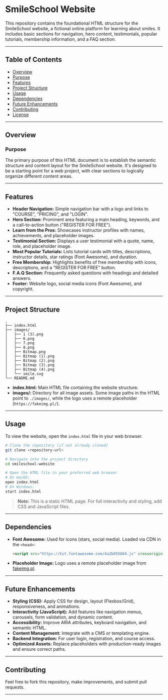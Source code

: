 # SmileSchool Website

This repository contains the foundational HTML structure for the SmileSchool website, a fictional online platform for learning about smiles. It includes basic sections for navigation, hero content, testimonials, popular tutorials, membership information, and a FAQ section.

---

## Table of Contents

- [Overview](#overview)
- [Purpose](#purpose)
- [Features](#features)
- [Project Structure](#project-structure)
- [Usage](#usage)
- [Dependencies](#dependencies)
- [Future Enhancements](#future-enhancements)
- [Contributing](#contributing)
- [License](#license)

---

## Overview

### Purpose

The primary purpose of this HTML document is to establish the semantic structure and content layout for the SmileSchool website. It's designed to be a starting point for a web project, with clear sections to logically organize different content areas.

---

## Features

- **Header Navigation:** Simple navigation bar with a logo and links to "COURSE", "PRICING", and "LOGIN".
- **Hero Section:** Prominent area featuring a main heading, keywords, and a call-to-action button ("REGISTER FOR FREE").
- **Learn from the Pros:** Showcases instructor profiles with names, achievements, and placeholder images.
- **Testimonial Section:** Displays a user testimonial with a quote, name, role, and placeholder image.
- **Most Popular Tutorials:** Lists tutorial cards with titles, descriptions, instructor details, star ratings (Font Awesome), and duration.
- **Free Membership:** Highlights benefits of free membership with icons, descriptions, and a "REGISTER FOR FREE" button.
- **F.A.Q Section:** Frequently asked questions with headings and detailed answers.
- **Footer:** Website logo, social media icons (Font Awesome), and copyright.

---

## Project Structure

```
.
├── index.html
├── images/
│   ├── 1 (3).png
│   ├── 6.png
│   ├── 7.png
│   ├── 8.png
│   ├── Bitmap.png
│   ├── Bitmap (1).png
│   ├── Bitmap (2).png
│   ├── Bitmap (3).png
│   ├── Bitmap (4).png
│   └── smile.svg
└── README.md
```

- **index.html:** Main HTML file containing the website structure.
- **images/:** Directory for all image assets. Some image paths in the HTML point to `./images/`, while the logo uses a remote placeholder (`https://fakeimg.pl/`).

---

## Usage

To view the website, open the `index.html` file in your web browser.

```bash
# Clone the repository (if not already cloned)
git clone <repository-url>

# Navigate into the project directory
cd smileschool-website

# Open the HTML file in your preferred web browser
# On macOS:
open index.html
# On Windows:
start index.html
```

> **Note:** This is a static HTML page. For full interactivity and styling, add CSS and JavaScript files.

---

## Dependencies

- **Font Awesome:** Used for icons (stars, social media). Loaded via CDN in the `<head>`:
    ```html
    <script src="https://kit.fontawesome.com/4a2b055604.js" crossorigin="anonymous"></script>
    ```
- **Placeholder Image:** Logo uses a remote placeholder image from [fakeimg.pl](https://fakeimg.pl/).

---

## Future Enhancements

- **Styling (CSS):** Apply CSS for design, layout (Flexbox/Grid), responsiveness, and animations.
- **Interactivity (JavaScript):** Add features like navigation menus, carousels, form validation, and dynamic content.
- **Accessibility:** Improve ARIA attributes, keyboard navigation, and semantic HTML.
- **Content Management:** Integrate with a CMS or templating engine.
- **Backend Integration:** For user login, registration, and course access.
- **Optimized Assets:** Replace placeholders with production-ready images and ensure correct paths.

---

## Contributing

Feel free to fork this repository, make improvements, and submit pull requests.

---

